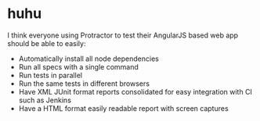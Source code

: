 # huhu
I think everyone using Protractor to test their AngularJS based web app should be able to easily:
- Automatically install all node dependencies
- Run all specs with a single command
- Run tests in parallel
- Run the same tests in different browsers
- Have XML JUnit format reports consolidated for easy integration with CI such as Jenkins
- Have a HTML format easily readable report with screen captures

